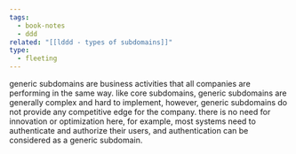 ```yaml
---
tags:
  - book-notes
  - ddd
related: "[[lddd - types of subdomains]]"
type:
  - fleeting
---
```

generic subdomains are business activities that all companies are performing in the same way. like core subdomains, generic subdomains are generally complex and hard to implement, however, generic subdomains do not provide any competitive edge for the company. there is no need for innovation or optimization here, for example, most systems need to authenticate and authorize their users, and authentication can be considered as a generic subdomain.
